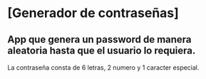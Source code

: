 # [Generador de contraseñas]

## App que genera un password de manera aleatoria hasta que el usuario lo requiera.

La contraseña consta de 6 letras, 2 numero y 1 caracter especial.
